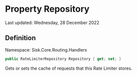 # Property Repository
Last updated: Wednesday, 28 December 2022

## Definition
Namespace: Sisk.Core.Routing.Handlers

```csharp
public RateLimiterRepository Repository { get; set; }
```

Gets or sets the cache of requests that this Rate Limiter stores.

